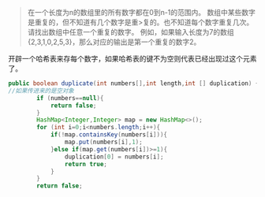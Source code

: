 > 在一个长度为n的数组里的所有数字都在0到n-1的范围内。 数组中某些数字是重复的，但不知道有几个数字是重>复的。也不知道每个数字重复几次。请找出数组中任意一个重复的数字。 例如，如果输入长度为7的数组{2,3,1,0,2,5,3}，那么对应的输出是第一个重复的数字2。 

开辟一个哈希表来存每个数字，如果哈希表的键不为空则代表已经出现过这个元素了。
```java
public boolean duplicate(int numbers[],int length,int [] duplication) {
//如果传进来的是空对象
        if (numbers==null){
            return false;
        }
        HashMap<Integer,Integer> map = new HashMap<>();
        for (int i=0;i<numbers.length;i++){
            if(!map.containsKey(numbers[i])){
                map.put(numbers[i],1);
            }else if(map.get(numbers[i])>=1){
                duplication[0] = numbers[i];
                return true;
            }
        }
        return false;
```


